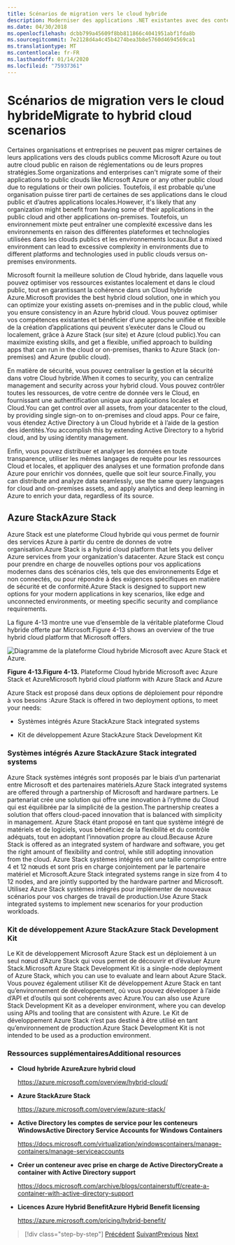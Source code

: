 ```yaml
---
title: Scénarios de migration vers le cloud hybride
description: Moderniser des applications .NET existantes avec des conteneurs Cloud et Windows Azure | Migrer vers des scénarios de Cloud hybride
ms.date: 04/30/2018
ms.openlocfilehash: dcbb799a45609f8bb811866c4041951abf1fda8b
ms.sourcegitcommit: 7e2128d4a4c45b4274bea3b8e5760d4694569ca1
ms.translationtype: MT
ms.contentlocale: fr-FR
ms.lasthandoff: 01/14/2020
ms.locfileid: "75937361"
---
```

# <a name="migrate-to-hybrid-cloud-scenarios"></a><span data-ttu-id="63685-103">Scénarios de migration vers le cloud hybride</span><span class="sxs-lookup"><span data-stu-id="63685-103">Migrate to hybrid cloud scenarios</span></span>

<span data-ttu-id="63685-104">Certaines organisations et entreprises ne peuvent pas migrer certaines de leurs applications vers des clouds publics comme Microsoft Azure ou tout autre cloud public en raison de réglementations ou de leurs propres stratégies.</span><span class="sxs-lookup"><span data-stu-id="63685-104">Some organizations and enterprises can't migrate some of their applications to public clouds like Microsoft Azure or any other public cloud due to regulations or their own policies.</span></span> <span data-ttu-id="63685-105">Toutefois, il est probable qu’une organisation puisse tirer parti de certaines de ses applications dans le cloud public et d’autres applications locales.</span><span class="sxs-lookup"><span data-stu-id="63685-105">However, it's likely that any organization might benefit from having some of their applications in the public cloud and other applications on-premises.</span></span> <span data-ttu-id="63685-106">Toutefois, un environnement mixte peut entraîner une complexité excessive dans les environnements en raison des différentes plateformes et technologies utilisées dans les clouds publics et les environnements locaux.</span><span class="sxs-lookup"><span data-stu-id="63685-106">But a mixed environment can lead to excessive complexity in environments due to different platforms and technologies used in public clouds versus on-premises environments.</span></span>

<span data-ttu-id="63685-107">Microsoft fournit la meilleure solution de Cloud hybride, dans laquelle vous pouvez optimiser vos ressources existantes localement et dans le cloud public, tout en garantissant la cohérence dans un Cloud hybride Azure.</span><span class="sxs-lookup"><span data-stu-id="63685-107">Microsoft provides the best hybrid cloud solution, one in which you can optimize your existing assets on-premises and in the public cloud, while you ensure consistency in an Azure hybrid cloud.</span></span> <span data-ttu-id="63685-108">Vous pouvez optimiser vos compétences existantes et bénéficier d’une approche unifiée et flexible de la création d’applications qui peuvent s’exécuter dans le Cloud ou localement, grâce à Azure Stack (sur site) et Azure (cloud public).</span><span class="sxs-lookup"><span data-stu-id="63685-108">You can maximize existing skills, and get a flexible, unified approach to building apps that can run in the cloud or on-premises, thanks to Azure Stack (on-premises) and Azure (public cloud).</span></span>

<span data-ttu-id="63685-109">En matière de sécurité, vous pouvez centraliser la gestion et la sécurité dans votre Cloud hybride.</span><span class="sxs-lookup"><span data-stu-id="63685-109">When it comes to security, you can centralize management and security across your hybrid cloud.</span></span> <span data-ttu-id="63685-110">Vous pouvez contrôler toutes les ressources, de votre centre de donnée vers le Cloud, en fournissant une authentification unique aux applications locales et Cloud.</span><span class="sxs-lookup"><span data-stu-id="63685-110">You can get control over all assets, from your datacenter to the cloud, by providing single sign-on to on-premises and cloud apps.</span></span> <span data-ttu-id="63685-111">Pour ce faire, vous étendez Active Directory à un Cloud hybride et à l’aide de la gestion des identités.</span><span class="sxs-lookup"><span data-stu-id="63685-111">You accomplish this by extending Active Directory to a hybrid cloud, and by using identity management.</span></span>

<span data-ttu-id="63685-112">Enfin, vous pouvez distribuer et analyser les données en toute transparence, utiliser les mêmes langages de requête pour les ressources Cloud et locales, et appliquer des analyses et une formation profonde dans Azure pour enrichir vos données, quelle que soit leur source.</span><span class="sxs-lookup"><span data-stu-id="63685-112">Finally, you can distribute and analyze data seamlessly, use the same query languages for cloud and on-premises assets, and apply analytics and deep learning in Azure to enrich your data, regardless of its source.</span></span>

## <a name="azure-stack"></a><span data-ttu-id="63685-113">Azure Stack</span><span class="sxs-lookup"><span data-stu-id="63685-113">Azure Stack</span></span>

<span data-ttu-id="63685-114">Azure Stack est une plateforme Cloud hybride qui vous permet de fournir des services Azure à partir du centre de donnes de votre organisation.</span><span class="sxs-lookup"><span data-stu-id="63685-114">Azure Stack is a hybrid cloud platform that lets you deliver Azure services from your organization's datacenter.</span></span> <span data-ttu-id="63685-115">Azure Stack est conçu pour prendre en charge de nouvelles options pour vos applications modernes dans des scénarios clés, tels que des environnements Edge et non connectés, ou pour répondre à des exigences spécifiques en matière de sécurité et de conformité.</span><span class="sxs-lookup"><span data-stu-id="63685-115">Azure Stack is designed to support new options for your modern applications in key scenarios, like edge and unconnected environments, or meeting specific security and compliance requirements.</span></span>

<span data-ttu-id="63685-116">La figure 4-13 montre une vue d’ensemble de la véritable plateforme Cloud hybride offerte par Microsoft.</span><span class="sxs-lookup"><span data-stu-id="63685-116">Figure 4-13 shows an overview of the true hybrid cloud platform that Microsoft offers.</span></span>

![Diagramme de la plateforme Cloud hybride Microsoft avec Azure Stack et Azure.](./media/migrate-to-hybrid-cloud-scenarios/microsoft-hybrid-cloud-platform.png)

<span data-ttu-id="63685-118">**Figure 4-13.**</span><span class="sxs-lookup"><span data-stu-id="63685-118">**Figure 4-13.**</span></span> <span data-ttu-id="63685-119">Plateforme Cloud hybride Microsoft avec Azure Stack et Azure</span><span class="sxs-lookup"><span data-stu-id="63685-119">Microsoft hybrid cloud platform with Azure Stack and Azure</span></span>

<span data-ttu-id="63685-120">Azure Stack est proposé dans deux options de déploiement pour répondre à vos besoins :</span><span class="sxs-lookup"><span data-stu-id="63685-120">Azure Stack is offered in two deployment options, to meet your needs:</span></span>

- <span data-ttu-id="63685-121">Systèmes intégrés Azure Stack</span><span class="sxs-lookup"><span data-stu-id="63685-121">Azure Stack integrated systems</span></span>

- <span data-ttu-id="63685-122">Kit de développement Azure Stack</span><span class="sxs-lookup"><span data-stu-id="63685-122">Azure Stack Development Kit</span></span>

### <a name="azure-stack-integrated-systems"></a><span data-ttu-id="63685-123">Systèmes intégrés Azure Stack</span><span class="sxs-lookup"><span data-stu-id="63685-123">Azure Stack integrated systems</span></span>

<span data-ttu-id="63685-124">Azure Stack systèmes intégrés sont proposés par le biais d’un partenariat entre Microsoft et des partenaires matériels.</span><span class="sxs-lookup"><span data-stu-id="63685-124">Azure Stack integrated systems are offered through a partnership of Microsoft and hardware partners.</span></span> <span data-ttu-id="63685-125">Le partenariat crée une solution qui offre une innovation à l’rythme du Cloud qui est équilibrée par la simplicité de la gestion.</span><span class="sxs-lookup"><span data-stu-id="63685-125">The partnership creates a solution that offers cloud-paced innovation that is balanced with simplicity in management.</span></span> <span data-ttu-id="63685-126">Azure Stack étant proposé en tant que système intégré de matériels et de logiciels, vous bénéficiez de la flexibilité et du contrôle adéquats, tout en adoptant l’innovation propre au cloud.</span><span class="sxs-lookup"><span data-stu-id="63685-126">Because Azure Stack is offered as an integrated system of hardware and software, you get the right amount of flexibility and control, while still adopting innovation from the cloud.</span></span> <span data-ttu-id="63685-127">Azure Stack systèmes intégrés ont une taille comprise entre 4 et 12 nœuds et sont pris en charge conjointement par le partenaire matériel et Microsoft.</span><span class="sxs-lookup"><span data-stu-id="63685-127">Azure Stack integrated systems range in size from 4 to 12 nodes, and are jointly supported by the hardware partner and Microsoft.</span></span> <span data-ttu-id="63685-128">Utilisez Azure Stack systèmes intégrés pour implémenter de nouveaux scénarios pour vos charges de travail de production.</span><span class="sxs-lookup"><span data-stu-id="63685-128">Use Azure Stack integrated systems to implement new scenarios for your production workloads.</span></span>

### <a name="azure-stack-development-kit"></a><span data-ttu-id="63685-129">Kit de développement Azure Stack</span><span class="sxs-lookup"><span data-stu-id="63685-129">Azure Stack Development Kit</span></span>

<span data-ttu-id="63685-130">Le Kit de développement Microsoft Azure Stack est un déploiement à un seul nœud d’Azure Stack qui vous permet de découvrir et d’évaluer Azure Stack.</span><span class="sxs-lookup"><span data-stu-id="63685-130">Microsoft Azure Stack Development Kit is a single-node deployment of Azure Stack, which you can use to evaluate and learn about Azure Stack.</span></span> <span data-ttu-id="63685-131">Vous pouvez également utiliser Kit de développement Azure Stack en tant qu’environnement de développement, où vous pouvez développer à l’aide d’API et d’outils qui sont cohérents avec Azure.</span><span class="sxs-lookup"><span data-stu-id="63685-131">You can also use Azure Stack Development Kit as a developer environment, where you can develop using APIs and tooling that are consistent with Azure.</span></span> <span data-ttu-id="63685-132">Le Kit de développement Azure Stack n’est pas destiné à être utilisé en tant qu’environnement de production.</span><span class="sxs-lookup"><span data-stu-id="63685-132">Azure Stack Development Kit is not intended to be used as a production environment.</span></span>

### <a name="additional-resources"></a><span data-ttu-id="63685-133">Ressources supplémentaires</span><span class="sxs-lookup"><span data-stu-id="63685-133">Additional resources</span></span>

- <span data-ttu-id="63685-134">**Cloud hybride Azure**</span><span class="sxs-lookup"><span data-stu-id="63685-134">**Azure hybrid cloud**</span></span>

    <https://azure.microsoft.com/overview/hybrid-cloud/>

- <span data-ttu-id="63685-135">**Azure Stack**</span><span class="sxs-lookup"><span data-stu-id="63685-135">**Azure Stack**</span></span>

    <https://azure.microsoft.com/overview/azure-stack/>

- <span data-ttu-id="63685-136">**Active Directory les comptes de service pour les conteneurs Windows**</span><span class="sxs-lookup"><span data-stu-id="63685-136">**Active Directory Service Accounts for Windows Containers**</span></span>

    <https://docs.microsoft.com/virtualization/windowscontainers/manage-containers/manage-serviceaccounts>

- <span data-ttu-id="63685-137">**Créer un conteneur avec prise en charge de Active Directory**</span><span class="sxs-lookup"><span data-stu-id="63685-137">**Create a container with Active Directory support**</span></span>

    <https://docs.microsoft.com/archive/blogs/containerstuff/create-a-container-with-active-directory-support>

- <span data-ttu-id="63685-138">**Licences Azure Hybrid Benefit**</span><span class="sxs-lookup"><span data-stu-id="63685-138">**Azure Hybrid Benefit licensing**</span></span>

    <https://azure.microsoft.com/pricing/hybrid-benefit/>

>[!div class="step-by-step"]
><span data-ttu-id="63685-139">[Précédent](life-cycle-ci-cd-pipelines-devops-tools.md)
>[Suivant](../walkthroughs-technical-get-started-overview.md)</span><span class="sxs-lookup"><span data-stu-id="63685-139">[Previous](life-cycle-ci-cd-pipelines-devops-tools.md)
[Next](../walkthroughs-technical-get-started-overview.md)</span></span>
